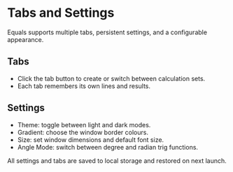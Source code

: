# Tabs and Settings

Equals supports multiple tabs, persistent settings, and a configurable
appearance.

## Tabs
- Click the tab button to create or switch between calculation sets.
- Each tab remembers its own lines and results.

## Settings
- Theme: toggle between light and dark modes.
- Gradient: choose the window border colours.
- Size: set window dimensions and default font size.
- Angle Mode: switch between degree and radian trig functions.

All settings and tabs are saved to local storage and restored on next launch.

